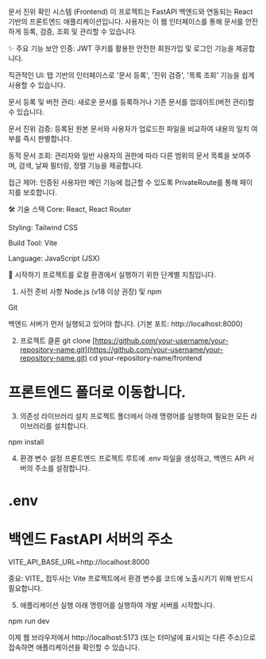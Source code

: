 문서 진위 확인 시스템 (Frontend)
이 프로젝트는 FastAPI 백엔드와 연동되는 React 기반의 프론트엔드 애플리케이션입니다. 사용자는 이 웹 인터페이스를 통해 문서를 안전하게 등록, 검증, 조회 및 관리할 수 있습니다.

✨ 주요 기능
보안 인증: JWT 쿠키를 활용한 안전한 회원가입 및 로그인 기능을 제공합니다.

직관적인 UI: 탭 기반의 인터페이스로 '문서 등록', '진위 검증', '목록 조회' 기능을 쉽게 사용할 수 있습니다.

문서 등록 및 버전 관리: 새로운 문서를 등록하거나 기존 문서를 업데이트(버전 관리)할 수 있습니다.

문서 진위 검증: 등록된 원본 문서와 사용자가 업로드한 파일을 비교하여 내용의 일치 여부를 즉시 판별합니다.

동적 문서 조회: 관리자와 일반 사용자의 권한에 따라 다른 범위의 문서 목록을 보여주며, 검색, 날짜 필터링, 정렬 기능을 제공합니다.

접근 제어: 인증된 사용자만 메인 기능에 접근할 수 있도록 PrivateRoute를 통해 페이지를 보호합니다.

🛠️ 기술 스택
Core: React, React Router

Styling: Tailwind CSS

Build Tool: Vite

Language: JavaScript (JSX)

🚀 시작하기
프로젝트를 로컬 환경에서 실행하기 위한 단계별 지침입니다.

1. 사전 준비 사항
Node.js (v18 이상 권장) 및 npm

Git

백엔드 서버가 먼저 실행되고 있어야 합니다. (기본 포트: http://localhost:8000)

2. 프로젝트 클론
git clone [https://github.com/your-username/your-repository-name.git](https://github.com/your-username/your-repository-name.git)
cd your-repository-name/frontend 
# 프론트엔드 폴더로 이동합니다.

3. 의존성 라이브러리 설치
프로젝트 폴더에서 아래 명령어를 실행하여 필요한 모든 라이브러리를 설치합니다.

npm install

4. 환경 변수 설정
프론트엔드 프로젝트 루트에 .env 파일을 생성하고, 백엔드 API 서버의 주소를 설정합니다.

# .env

# 백엔드 FastAPI 서버의 주소
VITE_API_BASE_URL=http://localhost:8000

중요: VITE_ 접두사는 Vite 프로젝트에서 환경 변수를 코드에 노출시키기 위해 반드시 필요합니다.

5. 애플리케이션 실행
아래 명령어를 실행하여 개발 서버를 시작합니다.

npm run dev

이제 웹 브라우저에서 http://localhost:5173 (또는 터미널에 표시되는 다른 주소)으로 접속하면 애플리케이션을 확인할 수 있습니다.